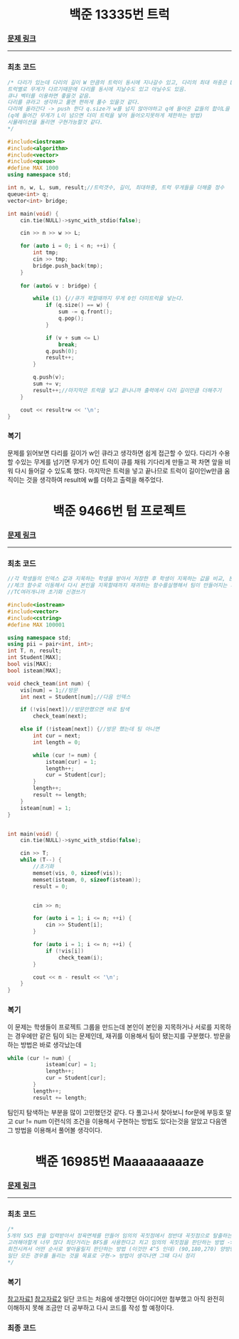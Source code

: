 <h1 align = "center">백준 13335번 트럭</h1>

### [문제 링크](https://www.acmicpc.net/problem/13335 "15553번 트럭")
---

### 최초 코드

```cpp
/* 다리가 있는데 다리의 길이 W 만큼의 트럭이 동시에 지나갈수 있고, 다리의 최대 하중은 L이다
트럭별로 무게가 다르기때문에 다리를 동시에 지날수도 있고 아닐수도 있음.
큐나 벡터를 이용하면 좋을것 같음.
다리를 큐라고 생각하고 풀면 편하게 풀수 있을것 같다.
다리에 올라간다 -> push 한다 q.size가 w를 넘지 않아야하고 q에 들어온 값들의 합이L을 넘지 않도록 제한을 걸어둔채
(q에 들어간 무게가 L이 넘으면 더미 트럭을 넣어 들어오지못하게 제한하는 방법)
시뮬레이션을 돌리면 구현가능할것 같다.
*/

#include<iostream>
#include<algorithm>
#include<vector>
#include<queue>
#define MAX 1000
using namespace std;

int n, w, L, sum, result;//트럭갯수, 길이, 최대하중, 트럭 무게들을 더해줄 정수 
queue<int> q;
vector<int> bridge;

int main(void) {
	cin.tie(NULL)->sync_with_stdio(false);

	cin >> n >> w >> L;

	for (auto i = 0; i < n; ++i) {
		int tmp;
		cin >> tmp;
		bridge.push_back(tmp);
	}
		
	for (auto& v : bridge) {

		while (1) {//큐가 꽉찰때까지 무게 0인 더미트럭을 넣는다.
			if (q.size() == w) {
				sum -= q.front();
				q.pop();
			}

			if (v + sum <= L)
				break;
			q.push(0);
			result++;
		}

		q.push(v);
		sum += v;
		result++;//마지막은 트럭을 넣고 끝나니까 출력에서 다리 길이만큼 더해주기
	}

	cout << result+w << '\n';
}
```

### 복기
문제를 읽어보면 다리를 길이가 w인 큐라고 생각하면 쉽게 접근할 수 있다. 다리가 수용할 수있는 무게를 넘기면 무게가 0인 트럭이 큐를 채워 기다리게 만들고 꽉 차면 앞을 비워 다시 들어갈 수 있도록 했다. 마지막은 트럭을 넣고 끝나므로 트럭이 길이인w만큼 움직이는 것을 생각하여 result에 w를 더하고 출력을 해주었다.

<h1 align = "center">백준 9466번 텀 프로젝트</h1>

### [문제 링크](https://www.acmicpc.net/problem/9466 "9466번 텀 프로젝트")
---

### 최초 코드

```cpp
//각 학생들의 인덱스 값과 지목하는 학생을 받아서 저장한 후 학생이 지목하는 값을 비교, 본인이면 vis배열에서 true 다른학생을 가리키면
//체크 함수로 이동해서 다시 본인을 지목할때까지 재귀하는 함수를실행해서 팀이 만들어지는 지 확인(DFS같은 느낌으로)
//TC여러개니까 초기화 신경쓰기

#include<iostream>
#include<vector>
#include<cstring>
#define MAX 100001

using namespace std;
using pii = pair<int, int>;
int T, n, result;
int Student[MAX];
bool vis[MAX];
bool isteam[MAX];

void check_team(int num) {
    vis[num] = 1;//방문
    int next = Student[num];//다음 인덱스

    if (!vis[next])//방문안했으면 바로 탐색
        check_team(next);

    else if (!isteam[next]) {//방문 했는데 팀 아니면
        int cur = next;
        int length = 0;

        while (cur != num) {
            isteam[cur] = 1;
            length++;
            cur = Student[cur];
        }
        length++;
        result += length;
    }
    isteam[num] = 1;
}


int main(void) {
    cin.tie(NULL)->sync_with_stdio(false);

    cin >> T;
    while (T--) {
        //초기화
        memset(vis, 0, sizeof(vis));
        memset(isteam, 0, sizeof(isteam));
        result = 0;


        cin >> n;

        for (auto i = 1; i <= n; ++i) {
            cin >> Student[i];
        }

        for (auto i = 1; i <= n; ++i) {
            if (!vis[i])
                check_team(i);
        }

        cout << n - result << '\n';
    }
}

```

### 복기
이 문제는 학생들이 프로젝트 그룹을 만드는데 본인이 본인을 지목하거나 서로를 지목하는 경우에만 같은 팀이 되는 문제인데, 재귀를 이용해서 팀이 됐는지를 구분했다. 방문을 하는 방법은 바로 생각났는데 
```cpp
while (cur != num) {
            isteam[cur] = 1;
            length++;
            cur = Student[cur];
        }
        length++;
        result += length;
```
팀인지 탐색하는 부분을 많이 고민했던것 같다.
다 풀고나서 찾아보니 for문에 부등호 말고 cur != num 이런식의 조건을 이용해서 구현하는 방법도 있다는것을 알았고 다음엔 그 방법을 이용해서 풀어볼 생각이다.

<h1 align = "center">백준 16985번 Maaaaaaaaaze</h1>

### [문제 링크](https://www.acmicpc.net/problem/16985 "16985번 Maaaaaaaaaze")
---

### 최초 코드

```cpp
/*
5개의 5X5 판을 입력받아서 정육면체를 만들어 임의의 꼭짓점에서 정반대 꼭짓점으로 탈출하는 문제,
고려해야할게 너무 많다 최단거리는 BFS를 사용한다고 치고 임의의 꼭짓점을 판단하는 방법 -> 꼭짓점 0,0,0 과 4,4,4 를 무조건 1로 하게끔 미로를 제작하는 방법으로 구현
회전시켜서 어떤 순서로 쌓아올릴지 판단하는 방법 (이것만 4^5 인데) (90,180,270) 양방향 보기 귀찮으니까 시계방향만 보기
일단 모든 경우를 돌리는 것을 목표로 구현-> 방법이 생각나면 그때 다시 정리
*/
```

### 복기
[참고자료1](https://jinho9610.tistory.com/34)
[참고자료2](https://yabmoons.tistory.com/218)
일단 코드는 처음에 생각했던 아이디어만 첨부했고 아직 완전히 이해하지 못해 조금만 더 공부하고 다시 코드를 작성 할 예정이다.
### 최종 코드
```cpp

```
